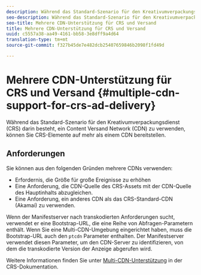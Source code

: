 ```yaml
---
description: Während das Standard-Szenario für den Kreativumverpackungsdienst (CRS) darin besteht, ein Content Versand Network (CDN) zu verwenden, können Sie CRS-Elemente auf mehr als einem CDN bereitstellen.
seo-description: Während das Standard-Szenario für den Kreativumverpackungsdienst (CRS) darin besteht, ein Content Versand Network (CDN) zu verwenden, können Sie CRS-Elemente auf mehr als einem CDN bereitstellen.
seo-title: Mehrere CDN-Unterstützung für CRS und Versand
title: Mehrere CDN-Unterstützung für CRS und Versand
uuid: c5557a38-aa49-4161-bb58-3e8dff9a4d64
translation-type: tm+mt
source-git-commit: f327b45de7e482dcb25407659846b2098f1fd49d

---
```



# Mehrere CDN-Unterstützung für CRS und Versand {#multiple-cdn-support-for-crs-ad-delivery}

Während das Standard-Szenario für den Kreativumverpackungsdienst (CRS) darin besteht, ein Content Versand Network (CDN) zu verwenden, können Sie CRS-Elemente auf mehr als einem CDN bereitstellen.

## Anforderungen

Sie können aus den folgenden Gründen mehrere CDNs verwenden:

* Erfordernis, die Größe für große Ereignisse zu erhöhen
* Eine Anforderung, die CDN-Quelle des CRS-Assets mit der CDN-Quelle des Hauptinhalts abzugleichen.
* Eine Anforderung, ein anderes CDN als das CRS-Standard-CDN (Akamai) zu verwenden.

Wenn der Manifestserver nach transkodierten Anforderungen sucht, verwendet er eine Bootstrap-URL, die eine Reihe von Abfragen-Parametern enthält. Wenn Sie eine Multi-CDN-Umgebung eingerichtet haben, muss die Bootstrap-URL auch den `ptcdn` Parameter enthalten. Der Manifestserver verwendet diesen Parameter, um den CDN-Server zu identifizieren, von dem die transkodierte Version der Anzeige abgerufen wird.

Weitere Informationen finden Sie unter [Multi-CDN-Unterstützung](../../creative-repackaging-service/multi-cdn-supportt.md) in der CRS-Dokumentation.
